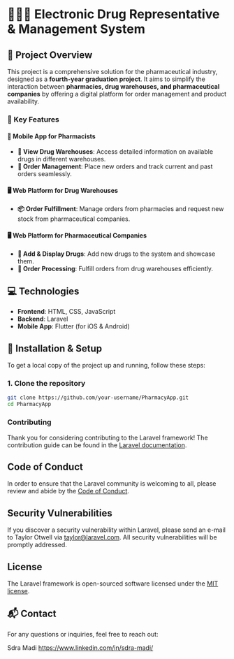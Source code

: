 # 🧑‍⚕️💊 Electronic Drug Representative & Management System

## 🎯 Project Overview
This project is a comprehensive solution for the pharmaceutical industry, designed as a **fourth-year graduation project**. It aims to simplify the interaction between **pharmacies, drug warehouses, and pharmaceutical companies** by offering a digital platform for order management and product availability.

### 🌟 Key Features

#### 📱 Mobile App for Pharmacists
- **🏬 View Drug Warehouses**: Access detailed information on available drugs in different warehouses.
- **🛒 Order Management**: Place new orders and track current and past orders seamlessly.
  
#### 🖥️ Web Platform for Drug Warehouses
- **📦 Order Fulfillment**: Manage orders from pharmacies and request new stock from pharmaceutical companies.
  
#### 🖥️ Web Platform for Pharmaceutical Companies
- **💊 Add & Display Drugs**: Add new drugs to the system and showcase them.
- **🚚 Order Processing**: Fulfill orders from drug warehouses efficiently.

## 💻 Technologies
- **Frontend**: HTML, CSS, JavaScript
- **Backend**: Laravel
- **Mobile App**: Flutter (for iOS & Android)

## 🚀 Installation & Setup

To get a local copy of the project up and running, follow these steps:

### 1. **Clone the repository**
```bash
git clone https://github.com/your-username/PharmacyApp.git
cd PharmacyApp
```

### Contributing

Thank you for considering contributing to the Laravel framework! The contribution guide can be found in the [Laravel documentation](https://laravel.com/docs/contributions).

## Code of Conduct

In order to ensure that the Laravel community is welcoming to all, please review and abide by the [Code of Conduct](https://laravel.com/docs/contributions#code-of-conduct).

## Security Vulnerabilities

If you discover a security vulnerability within Laravel, please send an e-mail to Taylor Otwell via [taylor@laravel.com](mailto:taylor@laravel.com). All security vulnerabilities will be promptly addressed.

## License

The Laravel framework is open-sourced software licensed under the [MIT license](https://opensource.org/licenses/MIT).

## 📬 Contact
For any questions or inquiries, feel free to reach out:

Sdra Madi https://www.linkedin.com/in/sdra-madi/

